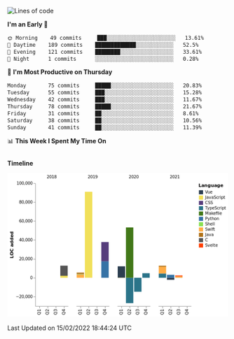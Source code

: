 <!--START_SECTION:waka-->
![Lines of code](https://img.shields.io/badge/From%20Hello%20World%20I%27ve%20Written-191%20Thousand%20lines%20of%20code-blue)

**I'm an Early 🐤** 

```text
🌞 Morning    49 commits     ███░░░░░░░░░░░░░░░░░░░░░░   13.61% 
🌆 Daytime    189 commits    █████████████░░░░░░░░░░░░   52.5% 
🌃 Evening    121 commits    ████████░░░░░░░░░░░░░░░░░   33.61% 
🌙 Night      1 commits      ░░░░░░░░░░░░░░░░░░░░░░░░░   0.28%

```
📅 **I'm Most Productive on Thursday** 

```text
Monday       75 commits     █████░░░░░░░░░░░░░░░░░░░░   20.83% 
Tuesday      55 commits     ███░░░░░░░░░░░░░░░░░░░░░░   15.28% 
Wednesday    42 commits     ███░░░░░░░░░░░░░░░░░░░░░░   11.67% 
Thursday     78 commits     █████░░░░░░░░░░░░░░░░░░░░   21.67% 
Friday       31 commits     ██░░░░░░░░░░░░░░░░░░░░░░░   8.61% 
Saturday     38 commits     ██░░░░░░░░░░░░░░░░░░░░░░░   10.56% 
Sunday       41 commits     ██░░░░░░░░░░░░░░░░░░░░░░░   11.39%

```


📊 **This Week I Spent My Time On** 

```text
```

**Timeline**

![Chart not found](https://raw.githubusercontent.com/johann-lr/johann-lr/master/charts/bar_graph.png) 


 Last Updated on 15/02/2022 18:44:24 UTC
<!--END_SECTION:waka-->
